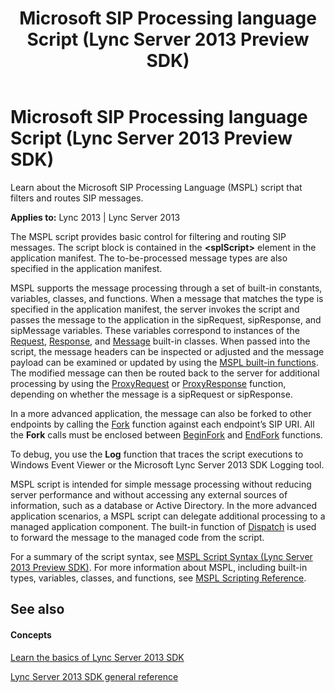 ﻿---
title: Microsoft SIP Processing language Script (Lync Server 2013 Preview SDK)
TOCTitle: Microsoft SIP Processing language Script (Lync Server 2013 Preview SDK)
ms:assetid: c0cce153-8007-4898-a408-bde909cfbbd6
ms:mtpsurl: https://msdn.microsoft.com/library/Dn439067(v=office.15)
ms:contentKeyID: 57096651
ms.date: 07/24/2014
mtps_version: v=office.15
---

# Microsoft SIP Processing language Script (Lync Server 2013 Preview SDK)

Learn about the Microsoft SIP Processing Language (MSPL) script that filters and routes SIP messages.


**Applies to:** Lync 2013 | Lync Server 2013

The MSPL script provides basic control for filtering and routing SIP messages. The script block is contained in the **\<splScript\>** element in the application manifest. The to-be-processed message types are also specified in the application manifest.

MSPL supports the message processing through a set of built-in constants, variables, classes, and functions. When a message that matches the type is specified in the application manifest, the server invokes the script and passes the message to the application in the sipRequest, sipResponse, and sipMessage variables. These variables correspond to instances of the [Request](https://msdn.microsoft.com/library/hh364656\(v=office.15\)), [Response](https://msdn.microsoft.com/library/hh364638\(v=office.15\)), and [Message](https://msdn.microsoft.com/library/hh364768\(v=office.15\)) built-in classes. When passed into the script, the message headers can be inspected or adjusted and the message payload can be examined or updated by using the [MSPL built-in functions](https://msdn.microsoft.com/library/hh347152\(v=office.15\)). The modified message can then be routed back to the server for additional processing by using the [ProxyRequest](https://msdn.microsoft.com/library/hh364778\(v=office.15\)) or [ProxyResponse](https://msdn.microsoft.com/library/hh364767\(v=office.15\)) function, depending on whether the message is a sipRequest or sipResponse.

In a more advanced application, the message can also be forked to other endpoints by calling the [Fork](https://msdn.microsoft.com/library/hh347174\(v=office.15\)) function against each endpoint’s SIP URI. All the **Fork** calls must be enclosed between [BeginFork](https://msdn.microsoft.com/library/hh364701\(v=office.15\)) and [EndFork](https://msdn.microsoft.com/library/hh364734\(v=office.15\)) functions.

To debug, you use the **Log** function that traces the script executions to Windows Event Viewer or the Microsoft Lync Server 2013 SDK Logging tool.

MSPL script is intended for simple message processing without reducing server performance and without accessing any external sources of information, such as a database or Active Directory. In the more advanced application scenarios, a MSPL script can delegate additional processing to a managed application component. The built-in function of [Dispatch](https://msdn.microsoft.com/library/hh364714\(v=office.15\)) is used to forward the message to the managed code from the script.

For a summary of the script syntax, see [MSPL Script Syntax (Lync Server 2013 Preview SDK)](mspl-script-syntax-lync-server-2013-preview-sdk.md). For more information about MSPL, including built-in types, variables, classes, and functions, see [MSPL Scripting Reference](https://msdn.microsoft.com/library/hh364711\(v=office.15\)).

## See also

#### Concepts

[Learn the basics of Lync Server 2013 SDK](learn-the-basics-of-lync-server-2013-sdk.md)

[Lync Server 2013 SDK general reference](lync-server-2013-sdk-general-reference.md)

